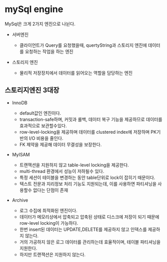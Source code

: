 # mySql engine
MySql은 크게 2가지 엔진으로 나뉜다.

* 서버엔진
    - 클라이언트가 Query를 요청했을때, quertyString과 스토리지 엔진에 데이터를 요청하는 작업을 하는 엔진
    
* 스토리지 엔진
    - 물리적 저장장치에서 데이터를 읽어오는 역할을 담당하는 엔진
    
## 스토리지엔진 3대장
* InnoDB
    - default값인 엔진이다.
    - transaction-safe하며, 커밋과 롤백, 데이터 복구 기능을 제공하므로 데이터를 효과적으로 보관할수있다.
    - row-level-locking을 제공하며 데이터를 clustered index에 저장하며 PK기반의 I/O 비용을 줄인다.
    - FK 제약을 제공해 데이터 무결성을 보장한다.

* MyISAM
    - 트랜잭션을 지원하지 않고 table-level locking을 제공한다.
    - multi-thread 환경에서 성능이 저하될수 있다.
    - 특정 세션이 테이블을 변경하는 동안 table단위로 lock이 잡히기 때문이다.
    - 텍스트 전문과 지리정보 처리 기능도 지원되는데, 이를 사용하면 파티셔닝을 사용할수 없다는 단점이 존재
    
* Archive
    - 로그 수집에 최적화된 엔진이다.
    - 데이터가 메모리상에서 압축되고 압축된 상태로 디스크에 저장이 되기 때문에 row-level locking이 가능하다.
    - 한번 insert된 데이터는 UPDATE,DELETE를 제공하지 않고 인덱스를 제공하지 않는다.
    - 거의 가공하지 않은 로그 데이터를 관리하는데 효율적이며, 테이블 파티셔닝을 지원한다.
    - 하지만 트랜잭션은 지원하지 않는다.